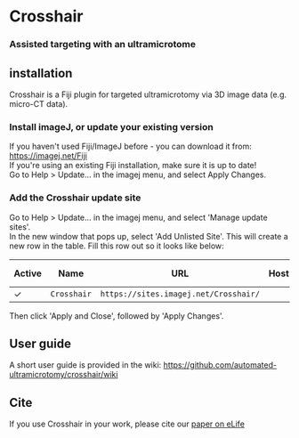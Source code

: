 # Crosshair
### Assisted targeting with an ultramicrotome

## installation
Crosshair is a Fiji plugin for targeted ultramicrotomy via 3D image data (e.g. micro-CT data).  

### Install imageJ, or update your existing version
If you haven't used Fiji/ImageJ before - you can download it from: https://imagej.net/Fiji  
If you're using an existing Fiji installation, make sure it is up to date!  
Go to Help > Update... in the imagej menu, and select Apply Changes.  

### Add the Crosshair update site
Go to Help > Update... in the imagej menu, and select 'Manage update sites'.  
In the new window that pops up, select 'Add Unlisted Site'. This will create a new row in the table.
Fill this row out so it looks like below:  

| Active | Name          | URL           | Host   | Directory on Host | Description |
| -------| ------------- | ------------- | ------ | ------            | ------      |
| &check;| `Crosshair`   | `https://sites.imagej.net/Crosshair/` | | |

Then click 'Apply and Close', followed by 'Apply Changes'. 

## User guide

A short user guide is provided in the wiki:
https://github.com/automated-ultramicrotomy/crosshair/wiki

## Cite

If you use Crosshair in your work, please cite our [paper on eLife](https://elifesciences.org/articles/80899)
